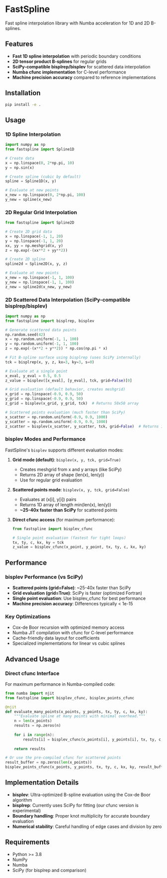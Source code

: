 # FastSpline

Fast spline interpolation library with Numba acceleration for 1D and 2D B-splines.

## Features

- **Fast 1D spline interpolation** with periodic boundary conditions
- **2D tensor product B-splines** for regular grids
- **SciPy-compatible bisplrep/bisplev** for scattered data interpolation
- **Numba cfunc implementation** for C-level performance
- **Machine precision accuracy** compared to reference implementations

## Installation

```bash
pip install -e .
```

## Usage

### 1D Spline Interpolation

```python
import numpy as np
from fastspline import Spline1D

# Create data
x = np.linspace(0, 2*np.pi, 10)
y = np.sin(x)

# Create spline (cubic by default)
spline = Spline1D(x, y)

# Evaluate at new points
x_new = np.linspace(0, 2*np.pi, 100)
y_new = spline(x_new)
```

### 2D Regular Grid Interpolation

```python
from fastspline import Spline2D

# Create 2D grid data
x = np.linspace(-1, 1, 20)
y = np.linspace(-1, 1, 20)
xx, yy = np.meshgrid(x, y)
z = np.exp(-(xx**2 + yy**2))

# Create 2D spline
spline2d = Spline2D(x, y, z)

# Evaluate at new points
x_new = np.linspace(-1, 1, 100)
y_new = np.linspace(-1, 1, 100)
z_new = spline2d(x_new, y_new)
```

### 2D Scattered Data Interpolation (SciPy-compatible bisplrep/bisplev)

```python
import numpy as np
from fastspline import bisplrep, bisplev

# Generate scattered data points
np.random.seed(42)
x = np.random.uniform(-1, 1, 100)
y = np.random.uniform(-1, 1, 100)
z = np.exp(-(x**2 + y**2)) * np.cos(np.pi * x)

# Fit B-spline surface using bisplrep (uses SciPy internally)
tck = bisplrep(x, y, z, kx=3, ky=3, s=0)

# Evaluate at a single point
x_eval, y_eval = 0.5, 0.5
z_value = bisplev([x_eval], [y_eval], tck, grid=False)[0]

# Grid evaluation (default behavior, creates meshgrid)
x_grid = np.linspace(-0.9, 0.9, 50)
y_grid = np.linspace(-0.9, 0.9, 50)
z_grid = bisplev(x_grid, y_grid, tck)  # Returns 50x50 array

# Scattered points evaluation (much faster than SciPy)
x_scatter = np.random.uniform(-0.9, 0.9, 1000)
y_scatter = np.random.uniform(-0.9, 0.9, 1000)
z_scatter = bisplev(x_scatter, y_scatter, tck, grid=False)  # Returns 1000-element array
```

### bisplev Modes and Performance

FastSpline's `bisplev` supports different evaluation modes:

1. **Grid mode (default)**: `bisplev(x, y, tck, grid=True)`
   - Creates meshgrid from x and y arrays (like SciPy)
   - Returns 2D array of shape (len(x), len(y))
   - Use for regular grid evaluation

2. **Scattered points mode**: `bisplev(x, y, tck, grid=False)`
   - Evaluates at (x[i], y[i]) pairs
   - Returns 1D array of length min(len(x), len(y))
   - **~25-40x faster than SciPy** for scattered points

3. **Direct cfunc access** (for maximum performance):
   ```python
   from fastspline import bisplev_cfunc
   
   # Single point evaluation (fastest for tight loops)
   tx, ty, c, kx, ky = tck
   z_value = bisplev_cfunc(x_point, y_point, tx, ty, c, kx, ky)
   ```

## Performance

### bisplev Performance (vs SciPy)
- **Scattered points (grid=False)**: ~25-40x faster than SciPy
- **Grid evaluation (grid=True)**: SciPy is faster (optimized Fortran)
- **Single point evaluation**: Use bisplev_cfunc for best performance
- **Machine precision accuracy**: Differences typically < 1e-15

### Key Optimizations
- Cox-de Boor recursion with optimized memory access
- Numba JIT compilation with cfunc for C-level performance
- Cache-friendly data layout for coefficients
- Specialized implementations for linear vs cubic splines

## Advanced Usage

### Direct cfunc Interface

For maximum performance in Numba-compiled code:

```python
from numba import njit
from fastspline import bisplev_cfunc, bisplev_points_cfunc

@njit
def evaluate_many_points(x_points, y_points, tx, ty, c, kx, ky):
    """Evaluate spline at many points with minimal overhead."""
    n = len(x_points)
    results = np.zeros(n)
    
    for i in range(n):
        results[i] = bisplev_cfunc(x_points[i], y_points[i], tx, ty, c, kx, ky)
    
    return results

# Or use the pre-compiled cfunc for scattered points
result_buffer = np.zeros(len(x_points))
bisplev_points_cfunc(x_points, y_points, tx, ty, c, kx, ky, result_buffer)
```

## Implementation Details

- **bisplev**: Ultra-optimized B-spline evaluation using the Cox-de Boor algorithm
- **bisplrep**: Currently uses SciPy for fitting (our cfunc version is experimental)
- **Boundary handling**: Proper knot multiplicity for accurate boundary evaluation
- **Numerical stability**: Careful handling of edge cases and division by zero

## Requirements

- Python >= 3.8
- NumPy
- Numba
- SciPy (for bisplrep and comparison)